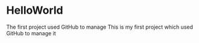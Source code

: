 # HelloWorld
The first project used GitHub to manage
This is my first project which used GitHub to manage it 
